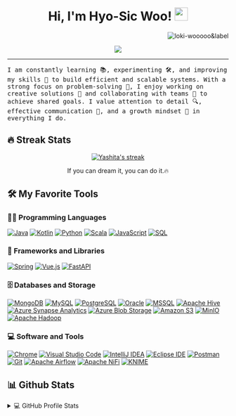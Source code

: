 <h1 align="center">
Hi, I'm Hyo-Sic Woo!
	<img src="https://media.giphy.com/media/hvRJCLFzcasrR4ia7z/giphy.gif" width="30"></h1>
	<img src="https://komarev.com/ghpvc/?username=loki-wooooo&label&label=Profile%20Views&color=0e75b6&style=flat" align='right' alt="loki-wooooo&label" />
<br/>

<!-- Typing SVG by DenverCoder1 - https://github.com/DenverCoder1/readme-typing-svg -->
<p align="center">
  <a href="https://github.com/DenverCoder1/readme-typing-svg"><img src="https://readme-typing-svg.herokuapp.com?lines=Computer+Science+Student;Full+Stack+Web+Developer;DS%20|%20AI%20|%20ML%20Enthusiastic;Always%20learning%20new%20things&center=true&width=380&height=45"></a>
</p>
<hr/>
<samp>
	I am constantly learning 📚, experimenting 🛠️, and improving my skills 🚀 to build efficient and scalable systems.
	With a strong focus on problem-solving 🧩, I enjoy working on creative solutions 🎨 and collaborating with teams 🤝 to achieve shared goals.
	I value attention to detail 🔍, effective communication 💬, and a growth mindset 🌱 in everything I do.
</samp>

## 🔥 Streak Stats

<!-- GitHub Readme Streak Stats - https://github.com/DenverCoder1/github-readme-streak-stats -->
<p align="center">
  <a href="https://github.com/DenverCoder1/github-readme-streak-stats">
    <img title="🔥 Get streak stats for your profile at git.io/streak-stats" alt="Yashita's streak" src="https://github-readme-streak-stats.herokuapp.com/?user=yashitanamdeo&theme=monokai-metallian&hide_border=true"/>
  </a>
  <p align="center"> If you can dream it, you can do it.🔥 </p>
</p>

## 🛠️ My Favorite Tools

### 👨‍💻 Programming Languages

<p>
    <a href="#"><img alt="Java" src="https://img.shields.io/badge/Java-%23f89820.svg?logo=java&logoColor=white"></a>
    <a href="#"><img alt="Kotlin" src="https://img.shields.io/badge/Kotlin-%23E24462.svg?logo=kotlin&logoColor=white"></a>
    <a href="#"><img alt="Python" src="https://img.shields.io/badge/Python-%234B8BBE.svg?logo=python&logoColor=white"></a>
    <a href="#"><img alt="Scala" src="https://img.shields.io/badge/Scala-%23DC322F.svg?logo=scala&logoColor=white"></a>
    <a href="#"><img alt="JavaScript" src="https://img.shields.io/badge/JavaScript-%23F0DB4F.svg?logo=javascript&logoColor=black"></a>
    <a href="#"><img alt="SQL" src="https://img.shields.io/badge/SQL-%2300758F.svg?logo=mysql&logoColor=white"></a>
</p>

### 🧰 Frameworks and Libraries

<p>
    <a href="#"><img alt="Spring" src="https://img.shields.io/badge/Spring-%236DB33F.svg?logo=spring&logoColor=white"></a>
    <a href="#"><img alt="Vue.js" src="https://img.shields.io/badge/Vue.js-%2342b883.svg?logo=vue.js&logoColor=white"></a>
    <a href="#"><img alt="FastAPI" src="https://img.shields.io/badge/FastAPI-%2300C7B7.svg?logo=fastapi&logoColor=white"></a>
</p>


### 🗄️ Databases and Storage

<p>
    <a href="#"><img alt="MongoDB" src ="https://img.shields.io/badge/MongoDB-%234ea94b.svg?logo=mongodb&logoColor=white"></a>
    <a href="#"><img alt="MySQL" src ="https://img.shields.io/badge/MySQL-%2300758F.svg?logo=mysql&logoColor=white"></a>
    <a href="#"><img alt="PostgreSQL" src ="https://img.shields.io/badge/PostgreSQL-%23316192.svg?logo=postgresql&logoColor=white"></a>
    <a href="#"><img alt="Oracle" src ="https://img.shields.io/badge/Oracle-%23F80000.svg?logo=oracle&logoColor=white"></a>
    <a href="#"><img alt="MSSQL" src ="https://img.shields.io/badge/MSSQL-%23CC2927.svg?logo=microsoft-sql-server&logoColor=white"></a>
    <a href="#"><img alt="Apache Hive" src ="https://img.shields.io/badge/Hive-%23FDBA12.svg?logo=hive&logoColor=black"></a>
    <a href="#"><img alt="Azure Synapse Analytics" src ="https://img.shields.io/badge/Synapse%20Analytics-%230072C6.svg?logo=microsoft-azure&logoColor=white"></a>
    <a href="#"><img alt="Azure Blob Storage" src ="https://img.shields.io/badge/Azure%20Blob%20Storage-%230072C6.svg?logo=microsoft-azure&logoColor=white"></a>
    <a href="#"><img alt="Amazon S3" src ="https://img.shields.io/badge/Amazon%20S3-%23FF9900.svg?logo=amazon-s3&logoColor=black"></a>
    <a href="#"><img alt="MinIO" src ="https://img.shields.io/badge/MinIO-%23FF2020.svg?logo=minio&logoColor=white"></a>
    <a href="#"><img alt="Apache Hadoop" src ="https://img.shields.io/badge/Hadoop-%23266A99.svg?logo=hadoop&logoColor=white"></a>
</p>


### 💻 Software and Tools

<p>
    <a href="#"><img alt="Chrome" src="https://img.shields.io/badge/Chrome-%234285F4.svg?logo=google-chrome&logoColor=white"></a>
	<a href="#"><img alt="Visual Studio Code" src="https://img.shields.io/badge/Visual%20Studio%20Code-%230078D7.svg?logo=visual-studio-code&logoColor=white"></a>
	<a href="#"><img alt="IntelliJ IDEA" src ="https://img.shields.io/badge/IntelliJ%20IDEA-%23000000.svg?logo=intellij-idea&logoColor=white"></a>
	<a href="#"><img alt="Eclipse IDE" src ="https://img.shields.io/badge/Eclipse%20IDE-%232C2255.svg?logo=eclipse-ide&logoColor=white"></a>
    <a href="#"><img alt="Postman" src ="https://img.shields.io/badge/Postman-FF6C37?logo=postman&logoColor=white"></a>
    <a href="#"><img alt="Git" src ="https://img.shields.io/badge/Git-F05033.svg?logo=git&logoColor=white"></a> 
    <a href="#"><img alt="Apache Airflow" src ="https://img.shields.io/badge/Airflow-%23017CEE.svg?logo=apache-airflow&logoColor=white"></a> 
    <a href="#"><img alt="Apache NiFi" src ="https://img.shields.io/badge/NiFi-%231A82E2.svg?color=%231A82E2"></a> 
    <a href="#"><img alt="KNIME" src ="https://img.shields.io/badge/KNIME-%23F7DF1E.svg?color=%23F7DF1E"></a> 
</p> 

## 📊 Github Stats

<!-- https://github.com/anuraghazra/github-readme-stats -->
<details> 
  <summary>💻 GitHub Profile Stats</summary>
  <br/>
    <a href="https://github.com/anuraghazra/github-readme-stats"><img alt="My Github Stats" src="https://github-readme-stats.vercel.app/api?username=loki-wooooo&show_icons=true&count_private=true&theme=react&hide_border=true&bg_color=1F222E&title_color=F85D7F&icon_color=F8D866" height="192px"/></a>
    <a href="https://github.com/anuraghazra/github-readme-stats"><img alt="My Top Languages" src="https://github-readme-stats.vercel.app/api/top-langs/?username=loki-wooooo&langs_count=8&layout=compact&theme=react&hide_border=true&bg_color=1F222E&title_color=F85D7F&icon_color=F8D866" height="192px"/></a>
  <br/>
  <b>Note:</b> Top languages is only a metric of the languages my public code consists of and doesn't reflect experience or skill level
</details>

<!-- https://github.com/ashutosh00710/github-readme-activity-graph -->
<!--
<details>
  <summary>⚡ Recent GitHub Activity</summary>
  <br/>
   <a href="https://github.com/ashutosh00710/github-readme-activity-graph"><img alt="Yashita's Activity Graph" src="https://github-readme-activity-graph.vercel.app/graph?username=loki-wooooo&bg_color=1F222E&color=F8D866&line=F85D7F&point=FFFFFF&hide_border=true" /></a>
  <br/>
</details>
-->
<!-- https://github.com/sisodiya2421 -->
